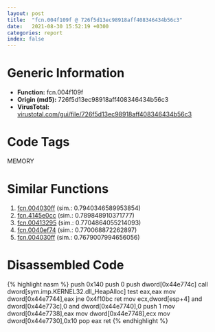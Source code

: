 ```yaml
---
layout: post
title:  "fcn.004f109f @ 726f5d13ec98918aff408346434b56c3"
date:   2021-08-30 15:52:19 +0300
categories: report
index: false
---
```


# Generic Information
- **Function:** fcn.004f109f
- **Origin (md5):** 726f5d13ec98918aff408346434b56c3
- **VirusTotal:** [virustotal.com/gui/file/726f5d13ec98918aff408346434b56c3][virustotal_ref]

# Code Tags
<span class="tag" id="MEMORY">MEMORY</span>


# Similar Functions

1. [fcn.004030ff][similar_1_ref] (sim.: 0.7940346589953854)
2. [fcn.4145e0cc][similar_2_ref] (sim.: 0.789848910371777)
3. [fcn.00413295][similar_3_ref] (sim.: 0.7704864055214093)
4. [fcn.0040ef74][similar_4_ref] (sim.: 0.770068872262897)
5. [fcn.004030ff][similar_5_ref] (sim.: 0.7679007994656056)


# Disassembled Code

{% highlight nasm %}
push 0x140
push 0
push dword[0x44e774c]
call dword[sym.imp.KERNEL32.dll_HeapAlloc]
test eax,eax
mov dword[0x44e7744],eax
jne 0x4f10bc
ret 
mov ecx,dword[esp+4]
and dword[0x44e773c],0
and dword[0x44e7740],0
push 1
mov dword[0x44e7738],eax
mov dword[0x44e7748],ecx
mov dword[0x44e7730],0x10
pop eax
ret 
{% endhighlight %}


[similar_1_ref]: /report/fcn.004030ff@70d0f9508c28ca464add6c4b92b2fe10
[similar_2_ref]: /report/fcn.4145e0cc@5daa225ae71183cc507c1651166cc80a
[similar_3_ref]: /report/fcn.00413295@6a695c8c50dfc99993406e2740c7c273
[similar_4_ref]: /report/fcn.0040ef74@59aef7c08025d70f84c85db2092fc99e
[similar_5_ref]: /report/fcn.004030ff@ea9c1e2eeb951a8e6185c6674c228f98
[virustotal_ref]: https://www.virustotal.com/gui/file/726f5d13ec98918aff408346434b56c3